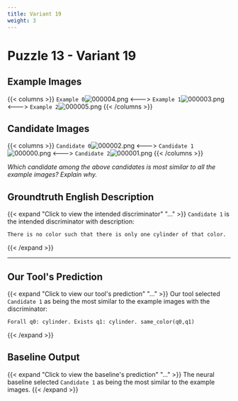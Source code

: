 ```yaml
---
title: Variant 19
weight: 3
---
```


# Puzzle 13 - Variant 19

## Example Images
{{< columns >}}
`Example 0`![000004.png](/clevr-variants/breaking/fovariant-19/render/images/CLEVR_val_000004.png)
<--->
`Example 1`![000003.png](/clevr-variants/breaking/fovariant-19/render/images/CLEVR_val_000003.png)
<--->
`Example 2`![000005.png](/clevr-variants/breaking/fovariant-19/render/images/CLEVR_val_000005.png)
{{< /columns >}}

## Candidate Images
{{< columns >}}
`Candidate 0`![000002.png](/clevr-variants/breaking/fovariant-19/render/images/CLEVR_val_000002.png)
<--->
`Candidate 1`![000000.png](/clevr-variants/breaking/fovariant-19/render/images/CLEVR_val_000000.png)
<--->
`Candidate 2`![000001.png](/clevr-variants/breaking/fovariant-19/render/images/CLEVR_val_000001.png)
{{< /columns >}}

*Which candidate among the above candidates is most similar to all the example images? Explain why.*

## Groundtruth English Description

{{< expand "Click to view the intended discriminator" "..." >}}
`Candidate 1` is the intended discriminator with description:
```plaintext 
There is no color such that there is only one cylinder of that color.
```
{{< /expand >}}

---



## Our Tool's Prediction

{{< expand "Click to view our tool's prediction" "..." >}}
Our tool selected `Candidate 1` as being the most similar to the example images with the discriminator:
```plaintext
Forall q0: cylinder. Exists q1: cylinder. same_color(q0,q1)
```
{{< /expand >}}



## Baseline Output

{{< expand "Click to view the baseline's prediction" "..." >}}
The neural baseline selected `Candidate 1` as being the most similar to the example images.
{{< /expand >}}

